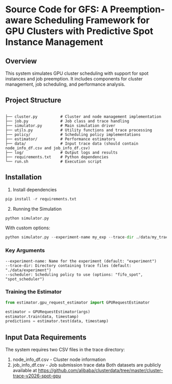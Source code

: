 # Source Code for GFS: A Preemption-aware Scheduling Framework for GPU Clusters with Predictive Spot Instance Management

## Overview

This system simulates GPU cluster scheduling with support for spot instances and job preemption. It includes components for cluster management, job scheduling, and performance analysis.

## Project Structure

```text

├── cluster.py          # Cluster and node management implementation
├── job.py              # Job class and trace handling
├── simulator.py        # Main simulation driver
├── utils.py            # Utility functions and trace processing
├── policy/             # Scheduling policy implementations
├── estimator/          # Performance estimators
├── data/               # Input trace data (should contain node_info_df.csv and job_info_df.csv)
├── log/                # Output logs and results
├── requirements.txt    # Python dependencies
└── run.sh              # Execution script
```


## Installation

1. Install dependencies
```python
pip install -r requirements.txt
```

2. Running the Simulation

```python
python simulator.py
```
With custom options:
```python
python simulator.py --experiment-name my_exp --trace-dir ./data/my_trace --scheduler spot_scheduler
```
### Key Arguments
```text
--experiment-name: Name for the experiment (default: "experiment")
--trace-dir: Directory containing trace files (default: "./data/experiment")
--scheduler: Scheduling policy to use (options: "fifo_spot", "spot_scheduler")
```

### Training the Estimator
```python
from estimator.gpu_request_estimator import GPURequestEstimator

estimator = GPURequestEstimator(args)
estimator.train(data, timestamp)
predictions = estimator.test(data, timestamp)
```

## Input Data Requirements
The system requires two CSV files in the trace directory:
1. node_info_df.csv - Cluster node information
2. job_info_df.csv - Job submission trace data
Both datasets are publicly available at https://github.com/alibaba/clusterdata/tree/master/cluster-trace-v2026-spot-gpu

